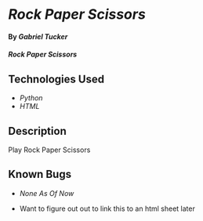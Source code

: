 # _Rock Paper Scissors_

#### By _**Gabriel Tucker**_

#### _Rock Paper Scissors_

## Technologies Used
* _Python_
* _HTML_

## Description
Play Rock Paper Scissors

## Known Bugs

* _None As Of Now_

* Want to figure out out to link this to an html sheet later

